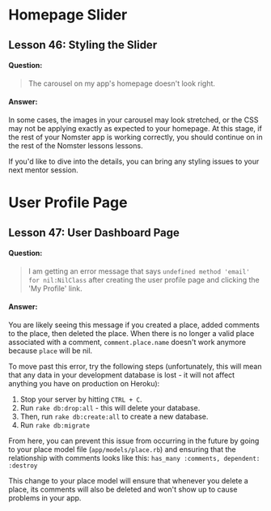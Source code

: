# Homepage Slider

## Lesson 46: Styling the Slider

#### Question:
> The carousel on my app's homepage doesn't look right.

#### Answer:
In some cases, the images in your carousel may look stretched, or the CSS may not be applying exactly as expected to your homepage. At this stage, if the rest of your Nomster app is working correctly, you should continue on in the rest of the Nomster lessons lessons.

If you'd like to dive into the details, you can bring any styling issues to your next mentor session.

# User Profile Page

## Lesson 47: User Dashboard Page

#### Question:
> I am getting an error message that says `undefined method 'email' for nil:NilClass` after creating the user profile page and clicking the 'My Profile' link.

#### Answer:
You are likely seeing this message if you created a place, added comments to the place, then deleted the place. When there is no longer a valid place associated with a comment, `comment.place.name` doesn't work anymore because `place` will be nil.

To move past this error, try the following steps (unfortunately, this will mean that any data in your development database is lost - it will not affect anything you have on production on Heroku):
1) Stop your server by hitting `CTRL + C`.
2) Run `rake db:drop:all` - this will delete your database.
3) Then, run `rake db:create:all` to create a new database.
4) Run `rake db:migrate`

From here, you can prevent this issue from occurring in the future by going to your place model file (`app/models/place.rb`) and ensuring that the relationship with comments looks like this: `has_many :comments, dependent: :destroy`

This change to your place model will ensure that whenever you delete a place, its comments will also be deleted and won't show up to cause problems in your app.
